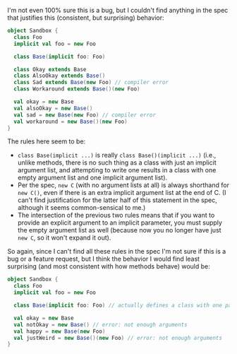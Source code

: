 I'm not even 100% sure this is a bug, but I couldn't find anything in the spec that justifies this (consistent, but surprising) behavior:

```scala
object Sandbox {
  class Foo
  implicit val foo = new Foo

  class Base(implicit foo: Foo)

  class Okay extends Base
  class AlsoOkay extends Base()
  class Sad extends Base(new Foo) // compiler error
  class Workaround extends Base()(new Foo)

  val okay = new Base
  val alsoOkay = new Base()
  val sad = new Base(new Foo) // compiler error
  val workaround = new Base()(new Foo)
}
```

The rules here seem to be:
- `class Base(implicit ...)` is really `class Base()(implicit ...)` (i.e., unlike methods, there is no such thing as a class with just an implicit argument list, and attempting to write one results in a class with one empty argument list and one implicit argument list).
- Per the spec, `new C` (with no argument lists at all) is always shorthand for `new C()`, even if there is an extra implicit argument list at the end of C. (I can't find justification for the latter half of this statement in the spec, although it seems common-sensical to me.)
- The intersection of the previous two rules means that if you want to provide an explicit argument to an implicit parameter, you must supply the empty argument list as well (because now you no longer have just `new C`, so it won't expand it out).

So again, since I can't find all these rules in the spec I'm not sure if this is a bug or a feature request, but I think the behavior I would find least surprising (and most consistent with how methods behave) would be:

```scala
object Sandbox {
  class Foo
  implicit val foo = new Foo

  class Base(implicit foo: Foo) // actually defines a class with one parameter list

  val okay = new Base
  val notOkay = new Base() // error: not enough arguments
  val happy = new Base(new Foo)
  val justWeird = new Base()(new Foo) // error: not enough arguments
}
```
